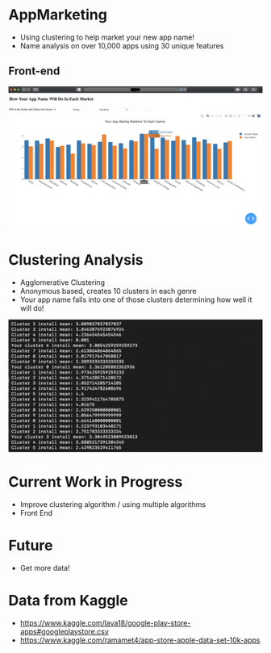 # AppMarketing
- Using clustering to help market your new app name!
- Name analysis on over 10,000 apps using 30 unique features

## Front-end
!['LocalServer'](https://github.com/trevohearn/AppMarketing/blob/master/images/Frontend_Appanalysis.png)

# Clustering Analysis
- Agglomerative Clustering
- Anonymous based, creates 10 clusters in each genre
- Your app name falls into one of those clusters determining how well it will do!

!['Cluster Analysis at Terminal'](https://github.com/trevohearn/AppMarketing/blob/master/images/ClusterAnalysisExample_terminal.png)

# Current Work in Progress
- Improve clustering algorithm / using multiple algorithms
- Front End

# Future
- Get more data!

# Data from Kaggle
- https://www.kaggle.com/lava18/google-play-store-apps#googleplaystore.csv
- https://www.kaggle.com/ramamet4/app-store-apple-data-set-10k-apps
